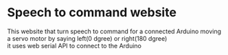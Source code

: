 # Speech to command website  
This website that turn speech to command for a connected Arduino moving a servo motor by saying left(0 dgree) or right(180 dgree)  
it uses web serial API to connect to the Arduino
